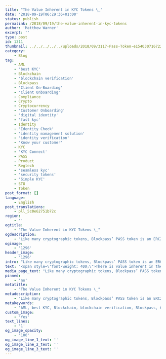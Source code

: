 ```yaml
---
title: "The Value Inherent in KYC Tokens \_"
date: '2018-09-19T06:29:36+01:00'
status: publish
permalink: /2018/09/19/the-value-inherent-in-kyc-tokens
author: 'Matthew Warner'
excerpt: ''
type: post
id: 1311
thumbnail: ../../../../../uploads/2018/09/3117-Pass-Token-e1540307167225-150x143.png
category:
    - Blog
tag:
    - AML
    - 'best KYC'
    - Blockchain
    - 'blockchain verification'
    - Blockpass
    - 'Client On-Boarding'
    - 'Client Onboarding'
    - Compliance
    - Crypto
    - Cryptocurrency
    - 'Customer Onboarding'
    - 'digital identity'
    - 'fast kyc'
    - Identity
    - 'Identity Check'
    - 'identity management solution'
    - 'identity verification'
    - 'Know your customer'
    - KYC
    - 'KYC Connect'
    - PASS
    - Product
    - Regtech
    - 'seamless kyc'
    - 'security tokens'
    - 'Simple KYC'
    - STO
    - Token
post_format: []
language:
    - English
post_translations:
    - pll_5c0e62751b72c
region:
    - ''
ogtitle:
    - "The Value Inherent in KYC Tokens \_"
ogdescription:
    - "Like many cryptographic tokens, Blockpass’ PASS token is an ERC20 token; however, unlike cryptocurrencies and many other tokens, it is a utility token – specifically a ‘KYC’ token - which provides a gateway into the Blockpass ecosystem of regulated entities and offers benefits for users and businesses alike. \_"
ogimage:
    - '1296'
header_image:
    - '1296'
intro: "Like many cryptographic tokens, Blockpass’ PASS token is an ERC20 token; however, unlike cryptocurrencies and many other tokens, it is a utility token – specifically a ‘KYC’ token - which provides a gateway into the Blockpass ecosystem of regulated entities and offers benefits for users and businesses alike. \_"
text: "<span style=\"font-weight: 400;\">There is value inherent in the idea of <a href=\"http://www.blockpass.org/kyc\">KYC</a> enabled token such as the PASS token, as the owners of the <a href=\"http://www.blockpass.org/token\">PASS token</a> must have passed through the KYC process before being able to trade or transfer it with other people. This means that in the token, not only is there the primary value of knowing they have been approved against the designated criteria, but also the less obvious financial price that the KYC check would have cost. The token also has value depending on who it is viewed by. \_</span>\r\n\r\n<span style=\"font-weight: 400;\">For a user, the PASS token represents a way to avoid the repetitive and slow process of complying with KYC; it will be simplified and almost instantaneous. Eventually, any area which requires a verified identity may also be linked to the PASS token. By having a token to disintermediate personal data from verification status, the privacy of users is enhanced. The PASS token is also able to be traded in a similar manner to other cryptocurrencies and tokens. Creating an easy way to interact with regulated services whilst protecting the privacy of consumer data should be highly desirable to people, and as blockchain technology and the Internet of Things becomes more commonplace, this importance will only increase. \_</span>\r\n\r\n<span style=\"font-weight: 400;\">Merchants can expect to see similar benefits when using a KYC token like the PASS token; the value that they experience comes from the speed at which they can on-board customers (as the verification process has already taken place) and the increased cost efficiency that is possible through creating reusable identities. The most important factor in this is that the PASS token is designed in such a way that it can only be exchanged once the KYC process has been passed; therefore, merchant can be sure that the user has already passed relevant KYC checks and also have access to an increasingly large pool of potential users who have obtained PASS tokens from other merchants or initiatives. \_</span>\r\n\r\n<span style=\"font-weight: 400;\">Beyond its use and value for users and merchants alike, the benefit of a KYC token can be seen from a regulator’s viewpoint by showing compliance with the transparent and immutable nature that blockchain-based solutions bring. As the benefits of blockchain become better known, it is expected that industries will adopt this type of solution as standard due to the efficiencies and security it brings. In using tokens such as the PASS token, people and companies – particularly in the blockchain space - will gain more legitimacy and will become more readily accepted by the general populace and regulators alike as they can prove that they are authentic and compliant – two key factors that have become necessary to prove thanks to the bad press that cryptocurrencies and blockchain technology have (usually unfairly) attracted. \_</span>\r\n\r\n<span style=\"font-weight: 400;\">To find out more about KYC compliance, Blockpass and the PASS token, ask on our social media channels such as <a href=\"http://twitter.com/blockpassorg\">Twitter</a>, <a href=\"http://www.t,me/blockpass\">Telegram</a> or <a href=\"http://www.facebook.com/blockpass\">Facebook</a>. </span>\r\n\r\n&nbsp;"
media_page_text: "Like many cryptographic tokens, Blockpass’ PASS token is an ERC20 token; however, unlike cryptocurrencies and many other tokens, it is a utility token – specifically a ‘KYC’ token - which provides a gateway into the Blockpass ecosystem of regulated entities and offers benefits for users and businesses alike. \_"
pinned:
    - 'no'
metatitle:
    - "The Value Inherent in KYC Tokens \_"
metadescription:
    - "Like many cryptographic tokens, Blockpass’ PASS token is an ERC20 token; however, unlike cryptocurrencies and many other tokens, it is a utility token – specifically a ‘KYC’ token - which provides a gateway into the Blockpass ecosystem of regulated entities and offers benefits for users and businesses alike. \_"
metakeywords:
    - 'AML, best KYC, Blockchain, blockchain verification, Blockpass, Client On-Boarding, Client Onboarding, Compliance, Crypto, Cryptocurrency, Customer Onboarding, digital identity, fast kyc, Identity, Identity Check, identity management solution, identity verification, Know your customer, KYC, KYC Connect, PASS, Regtech, seamless kyc, security tokens, Simple KYC, STO'
custom_image:
    - 'Yes'
text_lines:
    - '1'
og_image_opacity:
    - '100'
og_image_line_1_text: ''
og_image_line_2_text: ''
og_image_line_3_text: ''
---
```

<!DOCTYPE html PUBLIC "-//W3C//DTD HTML 4.0 Transitional//EN" "http://www.w3.org/TR/REC-html40/loose.dtd">
<?xml encoding="UTF-8">
